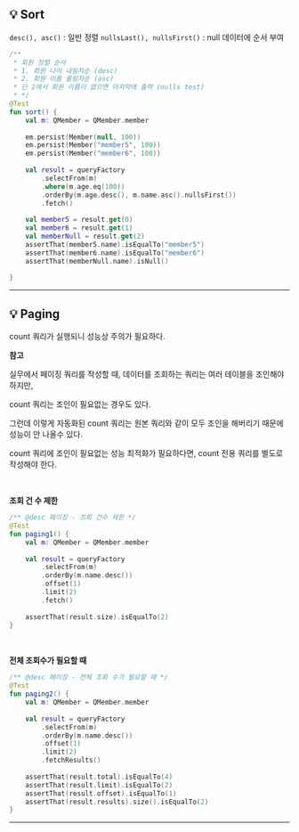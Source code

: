 ## 💡 Sort

`desc(), asc()` : 일반 정렬
`nullsLast(), nullsFirst()` : null 데이터에 순서 부여

```kotlin
/**  
 * 회원 정렬 순서  
 * 1. 회원 나이 내림차순 (desc)
 * 2. 회원 이름 올림차순 (asc) 
 * 단 2에서 회원 이름이 없으면 마지막에 출력 (nulls test) 
 * */
@Test  
fun sort() {  
    val m: QMember = QMember.member  
  
    em.persist(Member(null, 100))  
    em.persist(Member("member5", 100))  
    em.persist(Member("member6", 100))  
  
    val result = queryFactory  
        .selectFrom(m)  
        .where(m.age.eq(100))  
        .orderBy(m.age.desc(), m.name.asc().nullsFirst())  
        .fetch()  
  
    val member5 = result.get(0)  
    val member6 = result.get(1)  
    val memberNull = result.get(2)  
    assertThat(member5.name).isEqualTo("member5")  
    assertThat(member6.name).isEqualTo("member6")  
    assertThat(memberNull.name).isNull()  
      
}
```

---

## 💡 Paging

count 쿼리가 실행되니 성능상 주의가 필요하다.

**참고**

실무에서 페이징 쿼리를 작성할 때, 데이터를 조회하는 쿼리는 여러 테이블을 조인해야 하지만,

count 쿼리는 조인이 필요없는 경우도 있다. 

그런데 이렇게 자동화된 count 쿼리는 원본 쿼리와 같이 모두 조인을 해버리기 때문에 성능이 안 나올수 있다.

count 쿼리에 조인이 필요없는 성능 최적화가 필요하다면, count 전용 쿼리를 별도로 작성해야 한다.

<br>

**조회 건 수 제한**

```kotlin
/** @desc 페이징 - 조회 건수 제한 */
@Test  
fun paging1() {  
    val m: QMember = QMember.member  
  
    val result = queryFactory  
        .selectFrom(m)  
        .orderBy(m.name.desc())  
        .offset(1)  
        .limit(2)  
        .fetch()  
  
    assertThat(result.size).isEqualTo(2)  
}
```

<br>

**전체 조회수가 필요할 때**

```kotlin
/** @desc 페이징 - 전체 조회 수가 필요할 때 */
@Test  
fun paging2() {  
    val m: QMember = QMember.member  
  
    val result = queryFactory  
        .selectFrom(m)  
        .orderBy(m.name.desc())  
        .offset(1)  
        .limit(2)  
        .fetchResults()  
  
    assertThat(result.total).isEqualTo(4)  
    assertThat(result.limit).isEqualTo(2)  
    assertThat(result.offset).isEqualTo(1)  
    assertThat(result.results).size().isEqualTo(2)  
}
```

---

